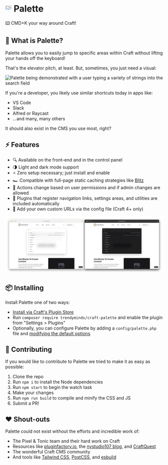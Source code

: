 # <img src="src/icon.svg" height="20" width="20"> Palette
⌨️ CMD+K your way around Craft!

## 🤔 What is Palette?
Palette allows you to easily jump to specific areas within Craft without lifting your hands off the keyboard!

That's the elevator pitch, at least. But, sometimes, you just need a visual:

<img src="docs/tour.gif" alt="Palette being demonstrated with a user typing a variety of strings into the search field">

If you're a developer, you likely use similar shortcuts today in apps like:

- VS Code
- Slack
- Alfred or Raycast
- ...and many, many others

It should also exist in the CMS you use most, right?

## ⚡️ Features
- 🔍 Available on the front-end and in the control panel
- 🌗 Light and dark mode support
- ⭐️ Zero setup necessary; just install and enable
- 🏎 Compatible with full-page static caching strategies like [Blitz](https://putyourlightson.com/plugins/blitz)
- 🔐 Actions change based on user permissions and if admin changes are allowed
- 🔌 Plugins that register navigation links, settings areas, and utilities are included automatically
- 💅 Add your own custom URLs via the config file (Craft 4+ only)

<img src="docs/light-and-dark.png" alt="The light and dark themes of Palette shown side by side with the default list of results">

## 📦 Installing

Install Palette one of two ways:

- [Install via Craft's Plugin Store](https://plugins.craftcms.com/palette)
- Run `composer require trendyminds/craft-palette` and enable the plugin from "Settings > Plugins"
- Optionally, you can configure Palette by adding a `config/palette.php` file and [modifying the default options](src/config.php)

## 🤝 Contributing

If you would like to contribute to Palette we tried to make it as easy as possible:

1. Clone the repo
2. Run `npm i` to install the Node dependencies
3. Run `npm start` to begin the watch task
4. Make your changes
5. Run `npm run build` to compile and minify the CSS and JS
6. Submit a PR!

## ❤️ Shout-outs

Palette could not exist without the efforts and incredible work of:

- The Pixel & Tonic team and their hard work on Craft
- Resources like [pluginfactory.io](https://pluginfactory.io/), the [nystudio107 blog](https://nystudio107.com/blog), and [CraftQuest](https://craftquest.io/)
- The wonderful Craft CMS community
- And tools like [Tailwind CSS](https://tailwindcss.com/), [PostCSS](https://postcss.org/), and [esbuild](https://esbuild.github.io/)

